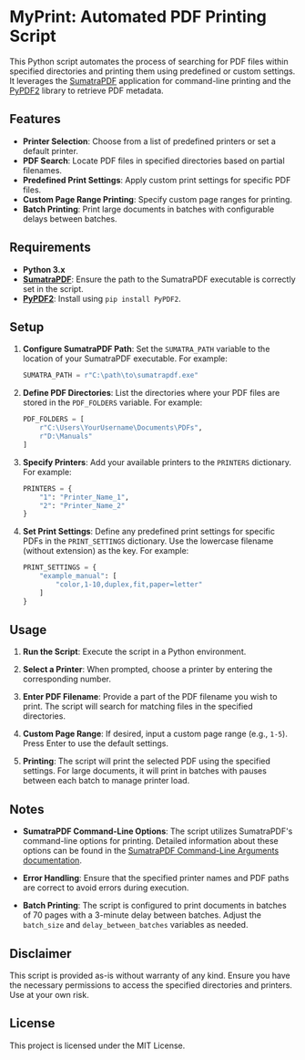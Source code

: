 # MyPrint: Automated PDF Printing Script

This Python script automates the process of searching for PDF files within specified directories and printing them using predefined or custom settings. It leverages the [SumatraPDF](https://www.sumatrapdfreader.org/docs/Command-line-arguments) application for command-line printing and the [PyPDF2](https://pypdf2.readthedocs.io/en/latest/) library to retrieve PDF metadata.

## Features

- **Printer Selection**: Choose from a list of predefined printers or set a default printer.
- **PDF Search**: Locate PDF files in specified directories based on partial filenames.
- **Predefined Print Settings**: Apply custom print settings for specific PDF files.
- **Custom Page Range Printing**: Specify custom page ranges for printing.
- **Batch Printing**: Print large documents in batches with configurable delays between batches.

## Requirements

- **Python 3.x**
- **[SumatraPDF](https://www.sumatrapdfreader.org/docs/Command-line-arguments)**: Ensure the path to the SumatraPDF executable is correctly set in the script.
- **[PyPDF2](https://pypdf2.readthedocs.io/en/latest/)**: Install using `pip install PyPDF2`.

## Setup

1. **Configure SumatraPDF Path**: Set the `SUMATRA_PATH` variable to the location of your SumatraPDF executable. For example:

   ```python
   SUMATRA_PATH = r"C:\path\to\sumatrapdf.exe"
   ```

2. **Define PDF Directories**: List the directories where your PDF files are stored in the `PDF_FOLDERS` variable. For example:

   ```python
   PDF_FOLDERS = [
       r"C:\Users\YourUsername\Documents\PDFs",
       r"D:\Manuals"
   ]
   ```

3. **Specify Printers**: Add your available printers to the `PRINTERS` dictionary. For example:

   ```python
   PRINTERS = {
       "1": "Printer_Name_1",
       "2": "Printer_Name_2"
   }
   ```

4. **Set Print Settings**: Define any predefined print settings for specific PDFs in the `PRINT_SETTINGS` dictionary. Use the lowercase filename (without extension) as the key. For example:

   ```python
   PRINT_SETTINGS = {
       "example_manual": [
           "color,1-10,duplex,fit,paper=letter"
       ]
   }
   ```

## Usage

1. **Run the Script**: Execute the script in a Python environment.

2. **Select a Printer**: When prompted, choose a printer by entering the corresponding number.

3. **Enter PDF Filename**: Provide a part of the PDF filename you wish to print. The script will search for matching files in the specified directories.

4. **Custom Page Range**: If desired, input a custom page range (e.g., `1-5`). Press Enter to use the default settings.

5. **Printing**: The script will print the selected PDF using the specified settings. For large documents, it will print in batches with pauses between each batch to manage printer load.

## Notes

- **SumatraPDF Command-Line Options**: The script utilizes SumatraPDF's command-line options for printing. Detailed information about these options can be found in the [SumatraPDF Command-Line Arguments documentation](https://www.sumatrapdfreader.org/docs/Command-line-arguments).

- **Error Handling**: Ensure that the specified printer names and PDF paths are correct to avoid errors during execution.

- **Batch Printing**: The script is configured to print documents in batches of 70 pages with a 3-minute delay between batches. Adjust the `batch_size` and `delay_between_batches` variables as needed.

## Disclaimer

This script is provided as-is without warranty of any kind. Ensure you have the necessary permissions to access the specified directories and printers. Use at your own risk.

## License

This project is licensed under the MIT License. 
